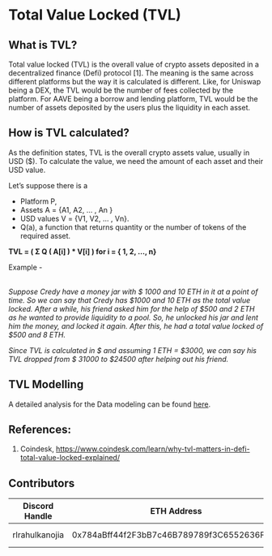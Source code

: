 # Total Value Locked (TVL)

## What is TVL?

Total value locked (TVL) is the overall value of crypto assets deposited in a decentralized finance (Defi) protocol \[1]. The meaning is the same across different platforms but the way it is calculated is different. Like, for Uniswap being a DEX, the TVL would be the number of fees collected by the platform. For AAVE being a borrow and lending platform, TVL would be the number of assets deposited by the users plus the liquidity in each asset.

## How is TVL calculated?

As the definition states, TVL is the overall crypto assets value, usually in USD ($). To calculate the value, we need the amount of each asset and their USD value.&#x20;

Let’s suppose there is a&#x20;

* Platform P,&#x20;
* Assets A = {A1, A2, … , An }&#x20;
* USD values V = {V1, V2, … , Vn}.&#x20;
* Q(a), a function that returns quantity or the number of tokens of the required asset.

**TVL = ( Σ Q ( A\[i] ) \* V\[i] ) for i = { 1, 2, …, n}**



Example -&#x20;

\
_Suppose Credy have a money jar with $ 1000 and 10 ETH in it at a point of time. So we can say that Credy has $1000 and 10 ETH as the total value locked. After a while, his friend asked him for the help of $500 and 2 ETH as he wanted to provide liquidity to a pool. So, he unlocked his jar and lent him the money, and locked it again. After this, he had a total value locked of $500 and 8 ETH._

_Since TVL is calculated in $ and assuming 1 ETH = $3000, we can say his TVL dropped from $ 31000 to $24500 after helping out his friend._

## TVL Modelling

A detailed analysis for the Data modeling can be found [here](../../data/modeling/tvl-methodology-1.0.md).

## References:

1. Coindesk, https://www.coindesk.com/learn/why-tvl-matters-in-defi-total-value-locked-explained/

## Contributors

| Discord Handle | ETH Address                                | Reward            | Contribution     |
| -------------- | ------------------------------------------ | ----------------- | ---------------- |
| rlrahulkanojia | 0x784aBff44f2F3bB7c46B789789f3C6552636F4F5 | 0 $CMK (internal) | Original version |
